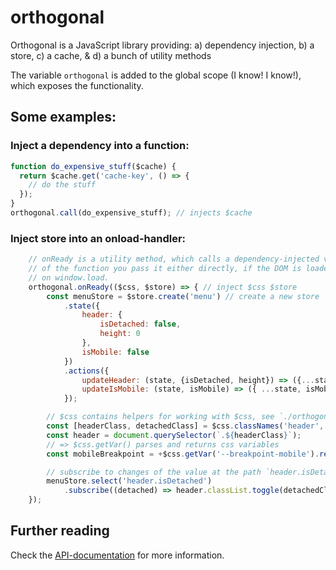 # orthogonal
Orthogonal is a JavaScript library providing:
 a) dependency injection,
 b) a store,
 c) a cache, &
 d) a bunch of utility methods

The variable `orthogonal` is added to the global scope (I know! I know!),
which exposes the functionality. 
 
## Some examples:

### Inject a dependency into a function:
```js
function do_expensive_stuff($cache) {
  return $cache.get('cache-key', () => {
    // do the stuff
  });
}
orthogonal.call(do_expensive_stuff); // injects $cache
```

### Inject store into an onload-handler:
```js
    // onReady is a utility method, which calls a dependency-injected version
    // of the function you pass it either directly, if the DOM is loaded, or
    // on window.load. 
    orthogonal.onReady(($css, $store) => { // inject $css $store
        const menuStore = $store.create('menu') // create a new store
            .state({
                header: {
                    isDetached: false,
                    height: 0
                },
                isMobile: false
            })
            .actions({
                updateHeader: (state, {isDetached, height}) => ({...state, header: { isDetached, height }}),
                updateIsMobile: (state, isMobile) => ({ ...state, isMobile }),
            });

        // $css contains helpers for working with $css, see `./orthogonal.extensions.js`
        const [headerClass, detachedClass] = $css.classNames('header', 'detached'); // => ['header', 'header--detached']
        const header = document.querySelector(`.${headerClass}`);
        // => $css.getVar() parses and returns css variables
        const mobileBreakpoint = +$css.getVar('--breakpoint-mobile').replace('px', '');

        // subscribe to changes of the value at the path `header.isDetached` in the store
        menuStore.select('header.isDetached')
            .subscribe((detached) => header.classList.toggle(detachedClass, detached));
    });
```

## Further reading
Check the [API-documentation](https://fivebyfive-se.github.io/orthogonal/) for more information.
